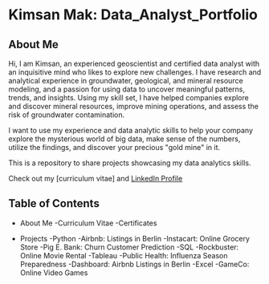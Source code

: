 # Kimsan Mak: Data_Analyst_Portfolio
## About Me
Hi, I am Kimsan, an experienced geoscientist and certified data analyst with an inquisitive mind who likes to explore new challenges. I have research and analytical experience in groundwater, geological, and mineral resource modeling, and a passion for using data to uncover meaningful patterns, trends, and insights. Using my skill set, I have helped companies explore and discover mineral resources, improve mining operations, and assess the risk of groundwater contamination. 

I want to use my experience and data analytic skills to help your company explore the mysterious world of big data, make sense of the numbers, utilize the findings, and discover your precious "gold mine" in it.

This is a repository to share projects showcasing my data analytics skills.

Check out my [curriculum vitae] and  [LinkedIn Profile](https://www.linkedin.com/in/kimsan-mak/)

## Table of Contents
+ About Me
  -Curriculum Vitae
  -Certificates
  
+ Projects
  -Python
    -Airbnb: Listings in Berlin
    -Instacart: Online Grocery Store
    -Pig E. Bank: Churn Customer Prediction
  -SQL
    -Rockbuster: Online Movie Rental
  -Tableau
    -Public Health: Influenza Season Preparedness
    -Dashboard: Airbnb Listings in Berlin
  -Excel
    -GameCo: Online Video Games
